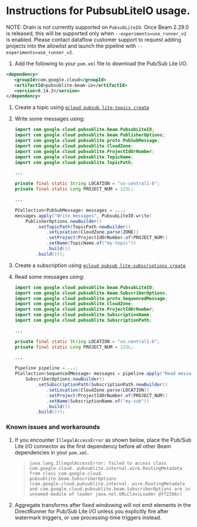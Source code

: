 # Instructions for PubsubLiteIO usage.

NOTE: Drain is not currently supported on `PubsubLiteIO`. Once Beam 2.29.0 is released, this will be supported
only when `--experiments=use_runner_v2` is enabled. Please contact dataflow customer support to request adding projects
into the allowlist and launch the pipeline with `--experiments=use_runner_v2`.

1. Add the following to your `pom.xml` file to download the Pub/Sub Lite I/O.
```xml
<dependency>
   <groupId>com.google.cloud</groupId>
   <artifactId>pubsublite-beam-io</artifactId>
   <version>0.14.2</version>
</dependency>
```
1. Create a topic using [`gcloud pubsub lite-topics create`](https://cloud.google.com/sdk/gcloud/reference/pubsub/lite-topics/create)
1. Write some messages using:

    ```java
    import com.google.cloud.pubsublite.beam.PubsubLiteIO;
    import com.google.cloud.pubsublite.beam.PublisherOptions;
    import com.google.cloud.pubsublite.proto.PubSubMessage;
    import com.google.cloud.pubsublite.CloudZone;
    import com.google.cloud.pubsublite.ProjectIdOrNumber;
    import com.google.cloud.pubsublite.TopicName;
    import com.google.cloud.pubsublite.TopicPath;
    
    ...
    
    private final static String LOCATION = "us-central1-b";
    private final static Long PROJECT_NUM = 123L;
    
    ...
    
    PCollection<PubSubMessage> messages = ...;
    messages.apply("Write messages", PubsubLiteIO.write(
        PublisherOptions.newBuilder()
            .setTopicPath(TopicPath.newBuilder()
                .setLocation(CloudZone.parse(ZONE))
                .setProject(ProjectIdOrNumber.of(PROJECT_NUM))
                .setName(TopicName.of("my-topic"))
                .build())
            .build()));
    ```
1. Create a subscription using [`gcloud pubsub lite-subscriptions create`](https://cloud.google.com/sdk/gcloud/reference/pubsub/subscriptions/create)
1. Read some messages using:

    ```java
    import com.google.cloud.pubsublite.beam.PubsubLiteIO;
    import com.google.cloud.pubsublite.beam.SubscriberOptions;
    import com.google.cloud.pubsublite.proto.SequencedMessage;
    import com.google.cloud.pubsublite.CloudZone;
    import com.google.cloud.pubsublite.ProjectIdOrNumber;
    import com.google.cloud.pubsublite.SubscriptionName;
    import com.google.cloud.pubsublite.SubscriptionPath;
    
    ...
    
    private final static String LOCATION = "us-central1-b";
    private final static Long PROJECT_NUM = 123L;
    
    ...
    
    Pipeline pipeline = ...;
    PCollection<SequencedMessage> messages = pipeline.apply("Read messages", PubsubLiteIO.read(
        SubscriberOptions.newBuilder()
            .setSubscriptionPath(SubscriptionPath.newBuilder()
                .setLocation(CloudZone.parse(LOCATION))
                .setProject(ProjectIdOrNumber.of(PROJECT_NUM))
                .setName(SubscriptionName.of("my-sub"))
                .build())
            .build()));
    ```

### Known issues and workarounds
1. If you encounter `IllegalAccessError` as shown below, place the Pub/Sub Lite
 I/O connector as the first dependency before all other Beam dependencies in
  your `pom.xml`.

    >`java.lang.IllegalAccessError: failed to access class com.google.cloud.
    pubsublite.internal.wire.RoutingMetadata from class com.google.cloud.
    pubsublite.beam.SubscriberOptions (com.google.cloud.pubsublite.internal.
    wire.RoutingMetadata and com.google.cloud.pubsublite.beam.SubscriberOptions
    are in unnamed module of loader java.net.URLClassLoader @ff2266c)`

1. Aggregate transforms after fixed windowing will not emit elements in the
DirectRunner for Pub/Sub Lite I/O unless you explicitly fire after watermark
triggers, or use processing-time triggers instead.
